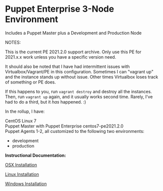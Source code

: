 # Puppet Enterprise 3-Node Environment
Includes a Puppet Master plus a Development and Production Node

NOTES:

This is the current PE 2021.2.0 support archive. Only use this PE for 2021.x.x work unless
you have a specific version need.

It should also be noted that I have had intermittent issues with Virtualbox/Vagrant/PE in this
configuration. Sometimes I can "vagrant up" and the instance stands up without issue. Other times
Virtualbox loses track of something or PE does.


If this happens to you, run `vagrant destroy` and destroy all the instances.
Then, run `vagrant up` again, and it usually works second time. Rarely,
I've had to do a third, but it _has_ happened. :)


In the rollup, I have:

CentOS Linux 7<br>
Puppet Master with Puppet Enterprise centos7-pe2021.2.0<br>
Puppet Agents 1-2, all customized to the following two environments:<br>
- development<br>
- production<br>

**Instructional Documentation:**

[OSX Installation](https://github.com/cvquesty/centos7-pe2021.2.0/blob/master/docs/README_OSX.md)

[Linux Installation](https://github.com/cvquesty/centos7-pe2021.2.0/blob/master/docs/README_Linux.md)

[Windows Installation](https://github.com/cvquesty/centos7-pe2021.2.0/blob/master/docs/README_Windows.md)
